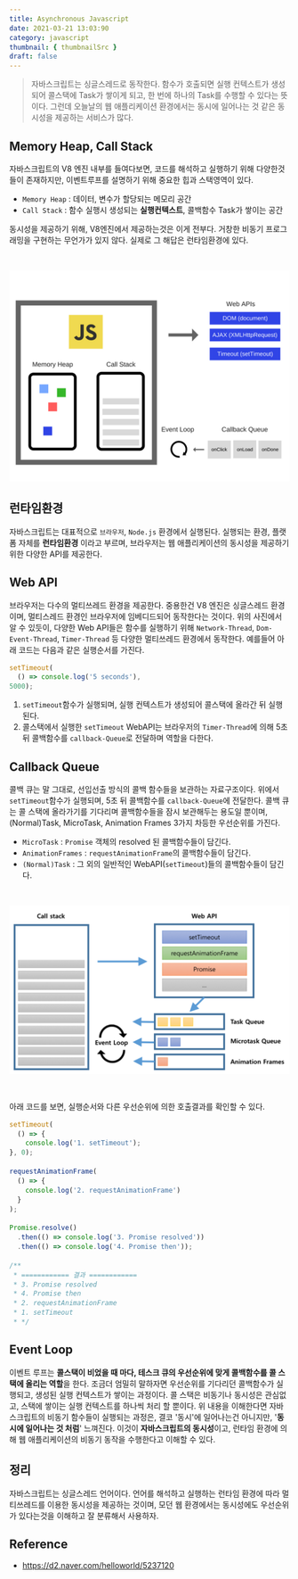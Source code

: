 ```yaml
---
title: Asynchronous Javascript
date: 2021-03-21 13:03:90
category: javascript
thumbnail: { thumbnailSrc }
draft: false
---
```


> 자바스크립트는 싱글스레드로 동작한다. 함수가 호출되면 실행 컨텍스트가 생성되어 콜스택에 Task가 쌓이게 되고, 한 번에 하나의 Task를 수행할 수 있다는 뜻이다. 그런데 오늘날의 웹 애플리케이션 환경에서는 동시에 일어나는 것 같은 동시성을 제공하는 서비스가 많다. 


## Memory Heap, Call Stack
자바스크립트의 V8 엔진 내부를 들여다보면, 코드를 해석하고 실행하기 위해 다양한것들이 존재하지만, 이벤트루프를 설명하기 위해 중요한 힙과 스택영역이 있다.

- `Memory Heap` : 데이터, 변수가 할당되는 메모리 공간
- `Call Stack` : 함수 실행시 생성되는 **실행컨텍스트**, 콜백함수 Task가 쌓이는 공간

동시성을 제공하기 위해, V8엔진에서 제공하는것은 이게 전부다. 거창한 비동기 프로그래밍을 구현하는 무언가가 있지 않다. 실제로 그 해답은 런타임환경에 있다.

<br />

![](./images/eventloop_1.png)

## 런타임환경
자바스크립트는 대표적으로 `브라우저`, `Node.js` 환경에서 실행된다. 실행되는 환경, 플랫폼 자체를 **런타임환경** 이라고 부르며, 브라우저는 웹 애플리케이션의 동시성을 제공하기 위한 다양한 API를 제공한다.

## Web API
브라우저는 다수의 멀티쓰레드 환경을 제공한다. 중용한건 V8 엔진은 싱글스레드 환경이며, 멀티스레드 환경인 브라우저에 임베디드되어 동작한다는 것이다. 위의 사진에서 알 수 있듯이, 다양한 Web API들은 함수를 실행하기 위해 `Network-Thread`, `Dom-Event-Thread`, `Timer-Thread` 등 다양한 멀티쓰레드 환경에서 동작한다.
예를들어 아래 코드는 다음과 같은 실행순서를 가진다.  

```javascript
setTimeout(
  () => console.log('5 seconds'),
5000);
``` 

1. `setTimeout`함수가 실행되며, 실행 컨텍스트가 생성되어 콜스택에 올라간 뒤 실행된다.
2. 콜스택에서 실행한 `setTimeout` WebAPI는 브라우저의 `Timer-Thread`에 의해 5초 뒤 콜백함수를 `callback-Queue`로 전달하며 역할을 다한다.


## Callback Queue
콜백 큐는 말 그대로, 선입선출 방식의 콜백 함수들을 보관하는 자료구조이다. 위에서 `setTimeout`함수가 실행되며, 5초 뒤 콜백함수를 `callback-Queue`에 전달한다. 콜백 큐는 콜 스택에 올라가기를 기다리며 콜백함수들을 잠시 보관해두는 용도일 뿐이며, (Normal)Task, MicroTask, Animation Frames 3가지 차등한 우선순위를 가진다.

- `MicroTask` : `Promise` 객체의 resolved 된 콜백함수들이 담긴다.
- `AnimationFrames` : `requestAnimationFrame`의 콜백함수들이 담긴다.
- `(Normal)Task` : 그 외의 일반적인 WebAPI(`setTimeout`)들의 콜백함수들이 담긴다.


<br />  


![](./images/eventloop_2.png)

<br />

아래 코드를 보면, 실행순서와 다른 우선순위에 의한 호출결과를 확인할 수 있다.  

```javascript
setTimeout(
  () => {
    console.log('1. setTimeout');
}, 0);

requestAnimationFrame(
  () => {
    console.log('2. requestAnimationFrame')
  }
);

Promise.resolve()
  .then(() => console.log('3. Promise resolved'))
  .then(() => console.log('4. Promise then'));

/** 
 * ============ 결과 ============
 * 3. Promise resolved
 * 4. Promise then
 * 2. requestAnimationFrame
 * 1. setTimeout
 * */

```  

## Event Loop
이벤트 루프는 **콜스택이 비었을 때 마다, 테스크 큐의 우선순위에 맞게 콜백함수를 콜 스택에 올리는 역할**을 한다. 조금더 엄밀히 말하자면 우선순위를 기다리던 콜백함수가 실행되고, 생성된 실행 컨텍스트가 쌓이는 과정이다. 콜 스택은 비동기나 동시성은 관심없고, 스택에 쌓이는 실행 컨텍스트를 하나씩 처리 할 뿐이다. 위 내용을 이해한다면 자바스크립트의 비동기 함수들이 실행되는 과정은, 결코 '동시'에 일어나는건 아니지만, '**동시에 일어나는 것 처럼**' 느껴진다. 이것이 **자바스크립트의 동시성**이고, 런타임 환경에 의해 웹 애플리케이션의 비동기 동작을 수행한다고 이해할 수 있다.


## 정리
자바스크립트는 싱글스레드 언어이다. 언어를 해석하고 실행하는 런타임 환경에 따라 멀티쓰레드를 이용한 동시성을 제공하는 것이며, 모던 웹 환경에서는 동시성에도 우선순위가 있다는것을 이해하고 잘 분류해서 사용하자.


## Reference
- https://d2.naver.com/helloworld/5237120